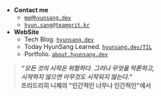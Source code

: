 - **Contact me**
  - [`me@hyunsang.dev`](mailto:me@hyunsang.dev)
  - [`hyun.sang@teamgrit.kr`](mailto:hyun.sang@teamgrit.kr)
- **WebSite**
  - Tech Blog. [`hyunsang.dev`](https://hyunsang.dev)
  - Today HyunSang Learned. [`hyunsang.dev/TIL`](https://hyunsang.dev/TIL)
  - Portfolio. [`about.hyunsang.dev`](https://about.hyunsang.dev)

> ***”모든 것의 시작은 위험하다. 그러나 무엇을 막론하고,  
> 시작하지 않으면 아무것도 시작되지 않는다."***  
> **프리드리히 니체의 "인간적인 너무나 인간적인"에서**
